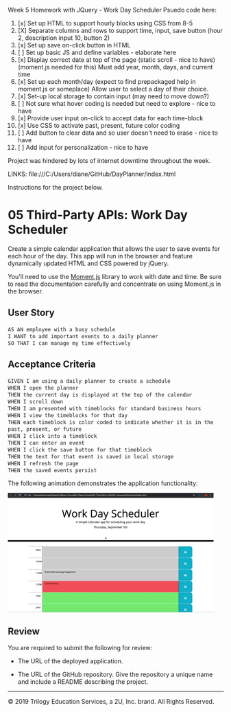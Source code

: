 Week 5 Homework with JQuery  - Work Day Scheduler
Psuedo code here:
1. [x] Set up HTML to support hourly blocks using CSS from 8-5
2. [X] Separate columns and rows to support time, input, save button
       (hour 2, description input 10, button 2)
3. [x] Set up save on-click button in HTML
4. [ ] Set up basic JS and define variables - elaborate here
5. [x] Display correct date at top of the page 
        (static scroll   - nice to have)  
        (moment.js needed for this)
        Must add year, month, days, and current time
6. [x] Set up each month/day (expect to find prepackaged help 
        in  moment.js or someplace) Allow user to select a day of their choice.
7. [x] Set-up local storage to contain input (may need to 
        move down?)
8. [ ] Not sure what hover coding is needed but 
        need to explore - nice to have
9. [x] Provide user input on-click to accept data for 
        each time-block
10. [x] Use CSS to activate past, present, future color coding
11. [ ] Add button to clear data and so user doesn't need to 
        erase - nice to have
12. [ ] Add input for personalization - nice to have

Project was hindered by lots of internet downtime throughout the week. 

LINKS:  file:///C:/Users/diane/GitHub/DayPlanner/index.html


Instructions for the project below.
# 05 Third-Party APIs: Work Day Scheduler

Create a simple calendar application that allows the user to save events for each hour of the day. This app will run in the browser and feature dynamically updated HTML and CSS powered by jQuery.

You'll need to use the [Moment.js](https://momentjs.com/) library to work with date and time. Be sure to read the documentation carefully and concentrate on using Moment.js in the browser.

## User Story

```
AS AN employee with a busy schedule
I WANT to add important events to a daily planner
SO THAT I can manage my time effectively
```

## Acceptance Criteria

```
GIVEN I am using a daily planner to create a schedule
WHEN I open the planner
THEN the current day is displayed at the top of the calendar
WHEN I scroll down
THEN I am presented with timeblocks for standard business hours
WHEN I view the timeblocks for that day
THEN each timeblock is color coded to indicate whether it is in the past, present, or future
WHEN I click into a timeblock
THEN I can enter an event
WHEN I click the save button for that timeblock
THEN the text for that event is saved in local storage
WHEN I refresh the page
THEN the saved events persist
```

The following animation demonstrates the application functionality:

![day planner demo](./Assets/05-third-party-apis-homework-demo.gif)

## Review

You are required to submit the following for review:

* The URL of the deployed application.

* The URL of the GitHub repository. Give the repository a unique name and include a README describing the project.

- - -
© 2019 Trilogy Education Services, a 2U, Inc. brand. All Rights Reserved.
